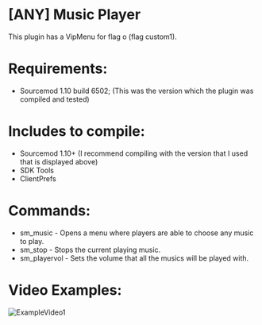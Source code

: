 # [ANY] Music Player

This plugin has a VipMenu for flag o (flag custom1).

# Requirements:
- Sourcemod 1.10 build 6502; (This was the version which the plugin was compiled and tested)

# Includes to compile:
- Sourcemod 1.10+ (I recommend compiling with the version that I used that is displayed above)
- SDK Tools
- ClientPrefs

# Commands:
- sm_music - Opens a menu where players are able to choose any music to play.
- sm_stop - Stops the current playing music.
- sm_playervol <volume> - Sets the volume that all the musics will be played with.

# Video Examples:
 ![ExampleVideo1](https://www.youtube.com/watch?v=sOyAm93Kc2s)

